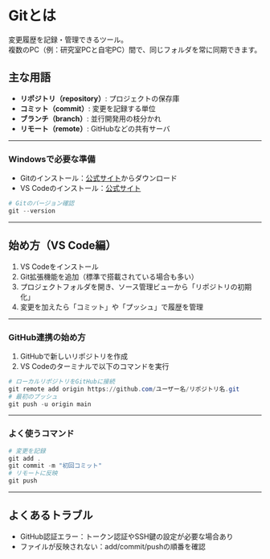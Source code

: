 
# Gitとは
変更履歴を記録・管理できるツール。  
複数のPC（例：研究室PCと自宅PC）間で、同じフォルダを常に同期できます。

## 主な用語
- **リポジトリ（repository）**: プロジェクトの保存庫
- **コミット（commit）**: 変更を記録する単位
- **ブランチ（branch）**: 並行開発用の枝分かれ
- **リモート（remote）**: GitHubなどの共有サーバ

---
### Windowsで必要な準備
- Gitのインストール：[公式サイト](https://git-scm.com/download/win)からダウンロード
- VS Codeのインストール：[公式サイト](https://code.visualstudio.com/)

```powershell
# Gitのバージョン確認
git --version
```

---
## 始め方（VS Code編）
1. VS Codeをインストール
2. Git拡張機能を追加（標準で搭載されている場合も多い）
3. プロジェクトフォルダを開き、ソース管理ビューから「リポジトリの初期化」
4. 変更を加えたら「コミット」や「プッシュ」で履歴を管理

---
### GitHub連携の始め方
1. GitHubで新しいリポジトリを作成
2. VS Codeのターミナルで以下のコマンドを実行

```powershell
# ローカルリポジトリをGitHubに接続
git remote add origin https://github.com/ユーザー名/リポジトリ名.git
# 最初のプッシュ
git push -u origin main
```

---
### よく使うコマンド
```powershell
# 変更を記録
git add .
git commit -m "初回コミット"
# リモートに反映
git push
```

---
## よくあるトラブル
- GitHub認証エラー：トークン認証やSSH鍵の設定が必要な場合あり
- ファイルが反映されない：add/commit/pushの順番を確認

